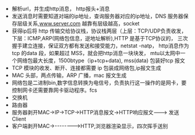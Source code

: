 * 解析url，并生成http消息， http报头+消息
* 发送消息时需要知道对端的ip地址，查询服务器对应的ip地址，DNS 服务器保存层级关系,www.server.com 越靠有层级越高，socket
* 获得ip后将 http 传输交给协议栈，协议栈两层（上层：TCP/UDP负责收发，下层：ICMP,ARP(网络包信息，逆地址解析),HTTP 是基于TCP协议的，
三次握手建立连接，保证双方都有发送和接受能力，netstat -natp， http消息作为 tcp 的data 段，如果超过 MSS，就会把http消息一块块发，
mtu以太网中一个网络包最大长度，1500btype（ip+tcp+data), mss(data) 包装好tcp 报文
* TCP 模块的收发、断开、连接都需要 ip 包装成网络包,ip报文生成
* MAC 头部，两点传输，ARP 广播，mac 报文生成
* 网络包是二进制bin,数字信息转换为电信号，负责执行这一操作的是网卡，要控制网卡还需要靠网卡驱动程序。fcs
* 交换机
* 路由器
* 服务器剥开MAC->IP->TCP->HTTP消息报文->HTTP响应报文---> 发送Client
* 客户端剥开MAC->-------->HTTP,浏览器渲染显示，四次挥手送别

